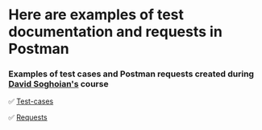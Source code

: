 # Here are examples of test documentation and requests in Postman

### Examples of test cases and Postman requests created during [David Soghoian's](https://stepik.org/131052) course 

✅ [Test-cases]()

✅ [Requests]()

